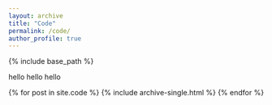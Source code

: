 ```yaml
---
layout: archive
title: "Code"
permalink: /code/
author_profile: true
---
```


{% include base_path %}

hello hello hello

{% for post in site.code %}
  {% include archive-single.html %}
{% endfor %}

